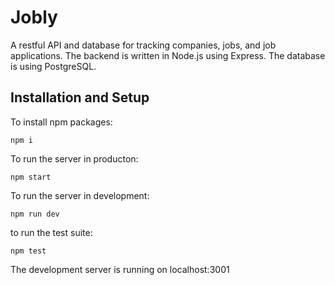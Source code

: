 # Jobly
A restful API and database for tracking companies, jobs, and job applications. The backend is written in Node.js using Express. The database is using PostgreSQL.

## Installation and Setup  
To install npm packages:
```
npm i
```

To run the server in producton:
```
npm start
```

To run the server in development:
```
npm run dev
```
to run the test suite:
```
npm test
```

The development server is running on localhost:3001
